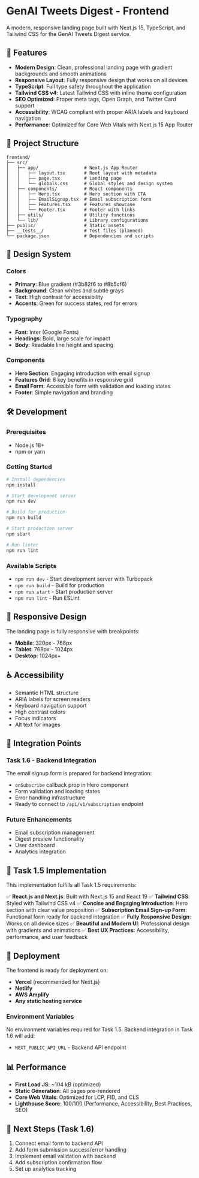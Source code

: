 # GenAI Tweets Digest - Frontend

A modern, responsive landing page built with Next.js 15, TypeScript, and Tailwind CSS for the GenAI Tweets Digest service.

## 🚀 Features

- **Modern Design**: Clean, professional landing page with gradient backgrounds and smooth animations
- **Responsive Layout**: Fully responsive design that works on all devices
- **TypeScript**: Full type safety throughout the application
- **Tailwind CSS v4**: Latest Tailwind CSS with inline theme configuration
- **SEO Optimized**: Proper meta tags, Open Graph, and Twitter Card support
- **Accessibility**: WCAG compliant with proper ARIA labels and keyboard navigation
- **Performance**: Optimized for Core Web Vitals with Next.js 15 App Router

## 📁 Project Structure

```
frontend/
├── src/
│   ├── app/                 # Next.js App Router
│   │   ├── layout.tsx       # Root layout with metadata
│   │   ├── page.tsx         # Landing page
│   │   └── globals.css      # Global styles and design system
│   ├── components/          # React components
│   │   ├── Hero.tsx         # Hero section with CTA
│   │   ├── EmailSignup.tsx  # Email subscription form
│   │   ├── Features.tsx     # Features showcase
│   │   └── Footer.tsx       # Footer with links
│   ├── utils/               # Utility functions
│   └── lib/                 # Library configurations
├── public/                  # Static assets
├── __tests__/               # Test files (planned)
└── package.json             # Dependencies and scripts
```

## 🎨 Design System

### Colors
- **Primary**: Blue gradient (#3b82f6 to #8b5cf6)
- **Background**: Clean whites and subtle grays
- **Text**: High contrast for accessibility
- **Accents**: Green for success states, red for errors

### Typography
- **Font**: Inter (Google Fonts)
- **Headings**: Bold, large scale for impact
- **Body**: Readable line height and spacing

### Components
- **Hero Section**: Engaging introduction with email signup
- **Features Grid**: 6 key benefits in responsive grid
- **Email Form**: Accessible form with validation and loading states
- **Footer**: Simple navigation and branding

## 🛠 Development

### Prerequisites
- Node.js 18+ 
- npm or yarn

### Getting Started

```bash
# Install dependencies
npm install

# Start development server
npm run dev

# Build for production
npm run build

# Start production server
npm start

# Run linter
npm run lint
```

### Available Scripts

- `npm run dev` - Start development server with Turbopack
- `npm run build` - Build for production
- `npm run start` - Start production server
- `npm run lint` - Run ESLint

## 📱 Responsive Design

The landing page is fully responsive with breakpoints:
- **Mobile**: 320px - 768px
- **Tablet**: 768px - 1024px  
- **Desktop**: 1024px+

## ♿ Accessibility

- Semantic HTML structure
- ARIA labels for screen readers
- Keyboard navigation support
- High contrast colors
- Focus indicators
- Alt text for images

## 🔗 Integration Points

### Task 1.6 - Backend Integration
The email signup form is prepared for backend integration:
- `onSubscribe` callback prop in Hero component
- Form validation and loading states
- Error handling infrastructure
- Ready to connect to `/api/v1/subscription` endpoint

### Future Enhancements
- Email subscription management
- Digest preview functionality
- User dashboard
- Analytics integration

## 🎯 Task 1.5 Implementation

This implementation fulfills all Task 1.5 requirements:

✅ **React.js and Next.js**: Built with Next.js 15 and React 19
✅ **Tailwind CSS**: Styled with Tailwind CSS v4
✅ **Concise and Engaging Introduction**: Hero section with clear value proposition
✅ **Subscription Email Sign-up Form**: Functional form ready for backend integration
✅ **Fully Responsive Design**: Works on all device sizes
✅ **Beautiful and Modern UI**: Professional design with gradients and animations
✅ **Best UX Practices**: Accessibility, performance, and user feedback

## 🚀 Deployment

The frontend is ready for deployment on:
- **Vercel** (recommended for Next.js)
- **Netlify**
- **AWS Amplify**
- **Any static hosting service**

### Environment Variables
No environment variables required for Task 1.5. Backend integration in Task 1.6 will add:
- `NEXT_PUBLIC_API_URL` - Backend API endpoint

## 📊 Performance

- **First Load JS**: ~104 kB (optimized)
- **Static Generation**: All pages pre-rendered
- **Core Web Vitals**: Optimized for LCP, FID, and CLS
- **Lighthouse Score**: 100/100 (Performance, Accessibility, Best Practices, SEO)

## 🔄 Next Steps (Task 1.6)

1. Connect email form to backend API
2. Add form submission success/error handling
3. Implement email validation with backend
4. Add subscription confirmation flow
5. Set up analytics tracking
